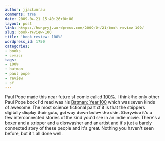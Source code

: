 ```yaml
---
author: jjackunrau
comments: true
date: 2009-04-21 15:40:26+00:00
layout: post
link: https://hungryj.wordpress.com/2009/04/21/book-review-100/
slug: book-review-100
title: 'book review: 100%'
wordpress_id: 1750
categories:
- books
- comics
tags:
- 100%
- batman
- paul pope
- review
- sf
---
```


Paul Pope made this near future sf comic called [100%](http://www.amazon.ca/100%25-HC-Paul-Pope/dp/1401221335/). I think the only other Paul Pope book I'd read was his [Batman: Year 100](http://www.amazon.ca/Batman-Year-100-Paul-Pope/dp/1845764242/) which was seven kinds of awesome. The most science fictional part of it is that the strippers digitally display their guts, get way down below the skin. Storywise it's a few interconnected stories of the kind you'd see in an indie movie. There's a boxer and a stripper and a dishwasher and an artist and it's just a barely connected story of these people and it's great. Nothing you haven't seen before, but it's all done well.
